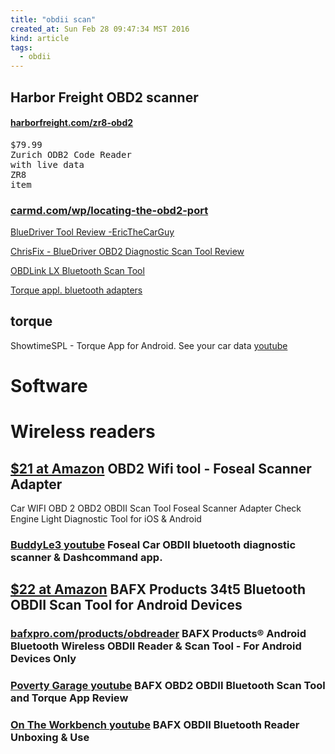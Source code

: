 ```yaml
---
title: "obdii scan"
created_at: Sun Feb 28 09:47:34 MST 2016
kind: article
tags:
  - obdii
---
```


<h2>Harbor Freight OBD2 scanner</h2>

<h4>
  <a href="https://www.harborfreight.com/zr8-obd2-code-reader-with-live-data-63809.html" target="_blank">harborfreight.com/zr8-obd2</a>
</h4>

<pre>
$79.99
Zurich ODB2 Code Reader
with live data
ZR8
item 
</pre>

<h3>
  <a href="https://www.carmd.com/wp/locating-the-obd2-port-or-dlc-locator/" target="_blank">carmd.com/wp/locating-the-obd2-port</a>
</h3>

<a href="https://www.youtube.com/watch?v=ZPnDZ1Y7xVA" target="_blank">BlueDriver Tool Review -EricTheCarGuy</a>

<a href="https://www.youtube.com/watch?v=xPI36bKVCjk" target="_blank">ChrisFix - BlueDriver OBD2 Diagnostic Scan Tool Review</a>

<a href="https://www.scantool.net/scan-tools/smart-phone/obdlink-lxbt/" target="_blank">OBDLink LX Bluetooth Scan Tool</a>

<a href="http://torque-bhp.com/wiki/Bluetooth_Adapters#Working_Bluetooth_Adapters" target="_blank">Torque appl. bluetooth adapters</a>

## torque

ShowtimeSPL - Torque App for Android. See your car data <a href="https://www.youtube.com/watch?v=irLUImwkKOc" target="_blank">youtube</a>

<h1>Software</h1>

<h1>Wireless readers</h1>

<h2>
  <a href="https://www.amazon.com/Foseal-Scanner-Adapter-Diagnostic-Android/dp/B00W0SDLRY" target="_blank">$21 at Amazon</a>
  OBD2 Wifi tool - Foseal Scanner Adapter
</h2>

Car WIFI OBD 2 OBD2 OBDII Scan Tool Foseal Scanner Adapter Check Engine Light Diagnostic Tool for iOS & Android 

<h3>
  <a href="https://www.youtube.com/watch?v=JYS29AsvcpU" target="_blank">BuddyLe3 youtube</a>
  Foseal Car OBDII bluetooth diagnostic scanner & Dashcommand app.
</h3>

<h2>
  <a href="https://www.amazon.com/BAFX-Products-34t5-Bluetooth-Android/dp/B005NLQAHS" target="_blank">$22 at Amazon</a>
  BAFX Products 34t5 Bluetooth OBDII Scan Tool for Android Devices
</h2>

<h3>
  <a href="https://bafxpro.com/products/obdreader" target="_blank">bafxpro.com/products/obdreader</a>
  BAFX Products® Android Bluetooth Wireless OBDII Reader & Scan Tool - For Android Devices Only
</h3>

<h3>
  <a href="https://www.youtube.com/watch?v=PTxxrURUpFA" target="_blank">Poverty Garage youtube</a>
  BAFX OBD2 OBDII Bluetooth Scan Tool and Torque App Review
</h3>

<h3>
  <a href="https://www.youtube.com/watch?v=0NV_QS848Ug" target="_blank">On The Workbench youtube</a>
  BAFX OBDII Bluetooth Reader Unboxing & Use
</h3>

<!--
html boilerplate
<a href="" target="_blank"></a>
<a name=""></a>
<img src="" width="400px">
<ul>
  <li></li>
</ul>
<pre>
</pre>
<pre><code>
</code></pre>
<math xmlns='http://www.w3.org/1998/Math/MathML' display='block'>
</math>
-->
